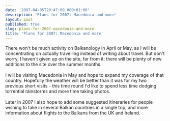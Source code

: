 ```yaml
---
date: '2007-04-05T20:47:00.000+01:00'
description: 'Plans for 2007: Macedonia and more'
layout: post
published: true
slug: plans-for-2007-macedonia-and-more
title: 'Plans for 2007: Macedonia and more'
---
```


There won't be much activity on Balkanology in April or May, as I will be concentrating on actually travelling instead of writing about travel. But don't worry, I haven't given up on the site, far from it: there will be plenty of new additions to the site over the summer months. <br /><br />I will be visiting Macedonia in May and hope to expand my coverage of that country. Hopefully the weather will be better than it was for my two previous short visits - this time round I'd like to spend less time dodging torrential rainstorms and more time taking photos.<br /><br />Later in 2007 I also hope to add some suggested itineraries for people wishing to take in several Balkan countries in a single trip, and more information about flights to the Balkans from the UK and Ireland.